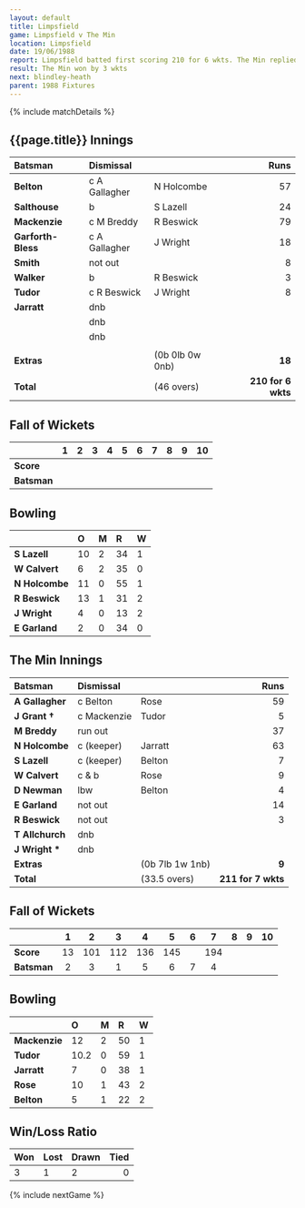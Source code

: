 ```yaml
---
layout: default
title: Limpsfield
game: Limpsfield v The Min
location: Limpsfield
date: 19/06/1988
report: Limpsfield batted first scoring 210 for 6 wkts. The Min replied with 211 for 7 wkts
result: The Min won by 3 wkts
next: blindley-heath
parent: 1988 Fixtures
---
```


{% include matchDetails %}

## {{page.title}} Innings

| Batsman | Dismissal |  | Runs |
|:---|:---|---|---:|
| **Belton** | c A Gallagher | N Holcombe | 57 |
| **Salthouse** | b | S Lazell | 24 |
| **Mackenzie** | c M Breddy | R Beswick | 79 |
| **Garforth-Bless** | c A Gallagher | J Wright | 18 |
| **Smith** | not out |  | 8 |
| **Walker** | b | R Beswick | 3 |
| **Tudor** | c R Beswick | J Wright | 8 |
| **Jarratt** | dnb |  |  |
| | dnb |  |  |
| | dnb |  |  |
|  |  |  |  |
| **Extras** | | (0b 0lb 0w 0nb) | **18** |
| **Total** | | (46 overs) | **210 for 6 wkts** |

## Fall of Wickets

| | 1 | 2 | 3 | 4 | 5 | 6 | 7 | 8 | 9 | 10 |
|---|:---:|:---:|:---:|:---:|:---:|:---:|:---:|:---:|:---:|:---:|
| **Score** |  |  |  |  |  |  |  |  |  |  |
| **Batsman** |  |  |  |  |  |  |  |  |  |  |

## Bowling

| | O | M | R | W |
|---|:---|:---|:---|:---|
| **S Lazell** | 10 | 2 | 34 | 1 |
| **W Calvert** | 6 | 2 | 35 | 0 |
| **N Holcombe** | 11 | 0 | 55 | 1 |
| **R Beswick** | 13 | 1 | 31 | 2 |
| **J Wright** | 4 | 0 | 13 | 2 |
| **E Garland** | 2 | 0 | 34 | 0 |

## The Min Innings

| Batsman | Dismissal |  | Runs |
|:---|:---|---|---:|
| **A Gallagher** | c Belton | Rose | 59 |
| **J Grant &#8224;** | c Mackenzie | Tudor | 5 |
| **M Breddy** | run out |  | 37 |
| **N Holcombe** | c (keeper) | Jarratt | 63 |
| **S Lazell** | c (keeper)  | Belton | 7 |
| **W Calvert** | c & b | Rose | 9 |
| **D Newman** | lbw | Belton | 4 |
| **E Garland** | not out |  | 14 |
| **R Beswick** | not out |  | 3 |
| **T Allchurch** | dnb |  |  |
| **J Wright &#42;** | dnb |  |  |
| **Extras** | | (0b 7lb 1w 1nb) | **9** |
| **Total** | | (33.5 overs) | **211 for 7 wkts** |

## Fall of Wickets

| | 1 | 2 | 3 | 4 | 5 | 6 | 7 | 8 | 9 | 10 |
|---|:---:|:---:|:---:|:---:|:---:|:---:|:---:|:---:|:---:|:---:|
| **Score** | 13 | 101 | 112 | 136 | 145 |  | 194 |  |  |  |
| **Batsman** | 2 | 3 | 1 | 5 | 6 | 7 | 4 |  |  |  |

## Bowling

| | O | M | R | W |
|---|:---|:---|:---|:---|
| **Mackenzie** | 12 | 2 | 50 | 1 |
| **Tudor** | 10.2 | 0 | 59 | 1 |
| **Jarratt** | 7 | 0 | 38 | 1 |
| **Rose** | 10 | 1 | 43 | 2 |
| **Belton** | 5 | 1 | 22 | 2 |

## Win/Loss Ratio

| Won | Lost | Drawn | Tied |
|:---|:---|:---|---:|
| 3 | 1 | 2 | 0 |

{% include nextGame %}